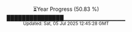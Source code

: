 <p align="center">
⏳Year Progress (50.83 %) <br>
███████████████▁▁▁▁▁▁▁▁▁▁▁▁▁▁▁ <br>
<sub>Updated: Sat, 05 Jul 2025 12:45:28 GMT</sub>
</p>

